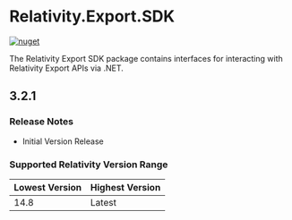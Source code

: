 # Relativity.Export.SDK

[![nuget](https://img.shields.io/nuget/v/Relativity.Export.SDK.svg)](https://www.nuget.org/packages/Relativity.Export.SDK)

The Relativity Export SDK package contains interfaces for interacting with Relativity Export APIs via .NET.

## 3.2.1

### Release Notes

* Initial Version Release

### Supported Relativity Version Range

Lowest Version | Highest Version
--- | ---
14.8 | Latest